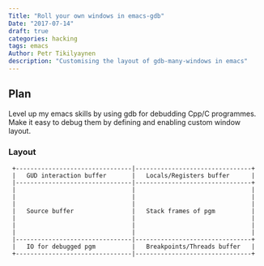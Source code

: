 ```yaml
---
Title: "Roll your own windows in emacs-gdb"
Date: "2017-07-14"
draft: true
categories: hacking
tags: emacs
Author: Petr Tikilyaynen
description: "Customising the layout of gdb-many-windows in emacs"
---
```


## Plan

Level up my emacs skills by using gdb for debudding Cpp/C programmes. Make it easy to debug them by defining and enabling custom window layout.


### Layout


     +--------------------------------|--------------------------------+
     |   GUD interaction buffer       |   Locals/Registers buffer      |
     |--------------------------------|--------------------------------+
     |                                |                                |
     |                                |                                | 
     |                                |                                |
     |   Source buffer                |   Stack frames of pgm          |
     |                                |                                |
     |                                |                                |
     |                                |                                |
     |--------------------------------|--------------------------------+
     |   IO for debugged pgm          |   Breakpoints/Threads buffer   |
     +--------------------------------|--------------------------------+
